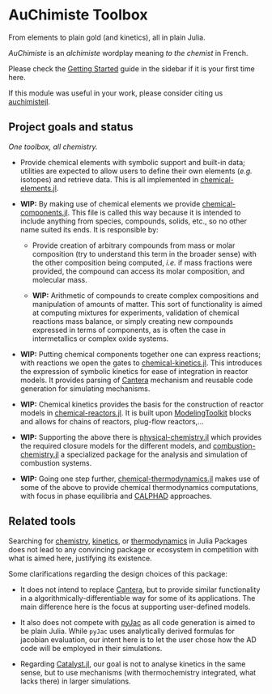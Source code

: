 # AuChimiste Toolbox

From elements to plain gold (and kinetics), all in plain Julia.

*AuChimiste* is an *alchimiste* wordplay meaning *to the chemist* in French.

Please check the [Getting Started](getting-started.md) guide in the sidebar if it is your first time here.

If this module was useful in your work, please consider citing us [auchimistejl](@cite).

## Project goals and status

*One toolbox, all chemistry.*

- Provide chemical elements with symbolic support and built-in data; utilities are expected to allow users to define their own elements (*e.g.* isotopes) and retrieve data. This is all implemented in [chemical-elements.jl](https://github.com/wallytutor/AuChimiste.jl/tree/main/src/chemical-elements.jl).

- **WIP:** By making use of chemical elements we provide [chemical-components.jl](https://github.com/wallytutor/AuChimiste.jl/tree/main/src/chemical-cmponents.jl). This file is called this way because it is intended to include anything from species, compounds, solids, etc., so no other name suited its ends. It is responsible by:

    - Provide creation of arbitrary compounds from mass or molar composition (try to understand this term in the broader sense) with the other composition being computed, *i.e.* if mass fractions were provided, the compound can access its molar composition, and molecular mass.

    - **WIP:** Arithmetic of compounds to create complex compositions and manipulation of amounts of matter. This sort of functionality is aimed at computing mixtures for experiments, validation of chemical reactions mass balance, or simply creating new compounds expressed in terms of components, as is often the case in intermetallics or complex oxide systems.

- **WIP:** Putting chemical components together one can express reactions; with reactions we open the gates to [chemical-kinetics.jl](https://github.com/wallytutor/AuChimiste.jl/tree/main/src/chemical-kinetics.jl). This introduces the expression of symbolic kinetics for ease of integration in reactor models. It provides parsing of [Cantera](https://cantera.org/) mechanism and reusable code generation for simulating mechanisms.

- **WIP:** Chemical kinetics provides the basis for the construction of reactor models in [chemical-reactors.jl](https://github.com/wallytutor/AuChimiste.jl/tree/main/src/chemical-reactors.jl). It is built upon [ModelingToolkit](https://docs.sciml.ai/ModelingToolkit/stable/) blocks and allows for chains of reactors, plug-flow reactors,...

- **WIP:** Supporting the above there is [physical-chemistry.jl](https://github.com/wallytutor/AuChimiste.jl/tree/main/src/physical-chemistry.jl) which provides the required closure models for the different models, and [combustion-chemistry.jl](https://github.com/wallytutor/AuChimiste.jl/tree/main/src/combustion-chemistry.jl) a specialized package for the analysis and simulation of combustion systems.

- **WIP:** Going one step further, [chemical-thermodynamics.jl](https://github.com/wallytutor/AuChimiste.jl/tree/main/src/chemical-thermodynamics.jl) makes use of some of the above to provide chemical thermodynamics computations, with focus in phase equilibria and [CALPHAD](https://calphad.org/) approaches.

## Related tools

Searching for [chemistry](https://juliapackages.com/packages?search=chemistry), [kinetics](https://juliapackages.com/packages?search=kinetics), or [thermodynamics](https://juliapackages.com/packages?search=thermodynamics) in Julia Packages does not lead to any convincing package or ecosystem in competition with what is aimed here, justifying its existence. 

Some clarifications regarding the design choices of this package:

- It does not intend to replace [Cantera](https://cantera.org/), but to provide similar functionality in a algorithmically-differentiable way for some of its applications. The main difference here is the focus at supporting user-defined models.

- It also does not compete with [pyJac](https://slackha.github.io/pyJac/) as all code generation is aimed to be plain Julia. While `pyJac` uses analytically derived formulas for jacobian evaluation, our intent here is to let the user chose how the AD code will be employed in their simulations.

- Regarding [Catalyst.jl](https://docs.sciml.ai/Catalyst/stable/), our goal is not to analyse kinetics in the same sense, but to use mechanisms (with thermochemistry integrated, what lacks there) in larger simulations.
